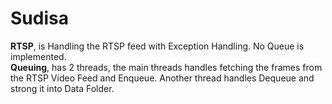# Sudisa

**RTSP**, is Handling the RTSP feed with Exception Handling. No Queue is implemented. <br>
**Queuing**, has 2 threads, the main threads handles fetching the frames from the RTSP Video Feed and Enqueue. Another thread handles Dequeue and strong it into Data Folder. <br>
